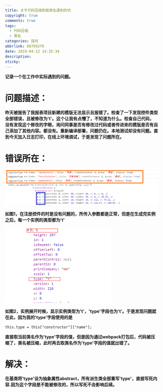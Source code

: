 ```yaml
---
title: 关于代码压缩和取类名遇到的坑
copyright: true
comments: true
tags:
  - 代码压缩
  - 类名
categories: 踩坑
abbrlink: 687892f6
date: 2019-04-12 14:35:34
description:
sticky:
---
```


**记录一个在工作中实际遇到的问题。**  

# 问题描述：
**昨天被报告了我报表项目新建的模版无法显示且报错了。检查了一下发现控件类型全部错误，且被修改为't'。这个让我有点懵了，不知道为什么。检查自己代码，没有发现这个修改的字眼，询问同事是否有修改过代码或者传进来的模版是否有自己添加了其他内容。都没有。重新编译部署，问题仍在。本地测试却没有问题。直到今天加入日志打印，在线上环境调试，于是发现了问题所在。** 
<!--more-->
# 错误所在：

![图1](/img/codezip1.png)  

**如图1，在注册控件的时是没有问题的，所传入参数都是正常，但是在生成完实例之后，每一个实例的类型都为't'**

![图2](/img/codezip2.png) 

**如图2，实例展开时候，显示实例类型为't'，'type'字段也为't'。于是发现问题就在此，因为我的'type'字段使用的是**
```
this.type = this["constructor"]["name"];
```
**直接取当前类名作为'type'字段的值，但是因为通过webpack打包后，代码被压缩了，类名被压缩，此时再去取类名作为'type'字段的值就出错了。**

# 解决：

**在基类将'type'设为抽象属性abstract，所有派生类全部重写'type'，直接写死内容.因为这个字段是不能被修改的，所以写死不会影响后续。**